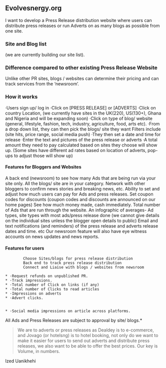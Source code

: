 ## Evolvesnergy.org

I want to develop a Press Release distribution website where users can distribute press releases or run Adverts on as many blogs as possible from one site. 

### Site and Blog list
(we are currently building our site list).

### Difference compared to other existing **Press Release Website**
Unlike other PR sites, blogs / websites can determine their pricing and can track services from the ‘newsroom’.

### How it works

·Users sign up/ log in
·Click on [PRESS RELEASE] or [ADVERTS]
·Click on country Location, (we currently have sites in the UK(220), US(130+), Ghana and Nigeria and will be expanding soon)
·Click on type of blog/ website (general, lifestyle, fashion, tech, industry, agriculture, food, arts etc).
·From a drop down list, they can then pick the blogs/ site they want
Filters include (site hits, price range, social media push)
·They then set a date and time for release
·Enter the text and pictures of the press release or adverts
·A total amount they need to pay calculated based on sites they choose will show up.
(Some sites have different ad rates based on location of adverts, pop-ups to adjust those will show up)

#### Features for Bloggers and Websites

A back end (newsroom) to see how many Ads that are being run via your site only. All the blogs/ site are in your category.
Network with other bloggers to confirm news stories and breaking news, etc.
Ability to set and adjust how much users can pay for Ads and press releases.
Set coupon codes for discounts (coupon codes and discounts are announced on our home pages)
See how much money made, cash immediately.
Total number of Ads that are run through the website.
An infographic of averages- Ad types, site types with most ads/press release done (we cannot give details on the individual sites unless the blogger open details to public)
Email and text notifications (and reminders) of the press release and adverts release dates and time.
etc
Our newsroom feature will also have eye witness accounts on news updates and news reports.


#### Features for users

            Choose Sites/blogs for press release distribution
            Back end to track press release distribution
            Connect and Liaise with blogs / websites from newsroom

	* ·Request refunds on unpublished PR.
	* ·Track impressions.
	* ·Total number of Click on links (if any)
	* ·Total number of Clicks to read articles
	* ·Impressions on adverts
	* ·Advert clicks.


	* ·Social media impressions on article across platforms.


All Ads and Press Releases are subject to approval by site/ blogs.*
> We are to adverts or press releases as Dealdey is to e-commerce, and Jovago (or hotelsng) is to hotel booking, not only do we want to make it easier for users to send out adverts and distribute press releases, we also want to be able to offer the best prices. Our key is Volume, in numbers.


Ized Uanikhehi
